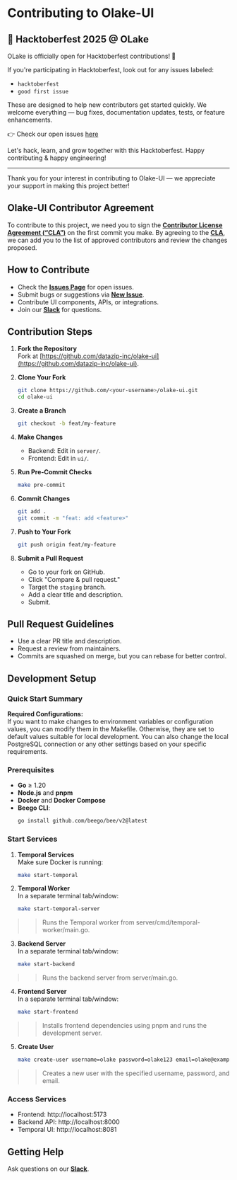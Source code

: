 # Contributing to Olake-UI

## 🎃 Hacktoberfest 2025 @ OLake

OLake is officially open for Hacktoberfest contributions! 🚀

If you're participating in Hacktoberfest, look out for any issues labeled:

- `hacktoberfest`
- `good first issue`

These are designed to help new contributors get started quickly.
We welcome everything — bug fixes, documentation updates, tests, or feature enhancements.

👉 Check our open issues [here](https://github.com/datazip-inc/olake-ui/issues)

Let's hack, learn, and grow together with this Hacktoberfest. Happy contributing & happy engineering!

---

Thank you for your interest in contributing to Olake-UI — we appreciate your support in making this project better!

## Olake-UI Contributor Agreement

To contribute to this project, we need you to sign the [**Contributor License Agreement (“CLA”)**][CLA] on the first commit you make. By agreeing to the [**CLA**][CLA], we can add you to the list of approved contributors and review the changes proposed.

## How to Contribute

- Check the [**Issues Page**](https://github.com/datazip-inc/olake-ui/issues) for open issues.
- Submit bugs or suggestions via [**New Issue**](https://github.com/datazip-inc/olake-ui/issues/new).
- Contribute UI components, APIs, or integrations.
- Join our [**Slack**](https://join.slack.com/t/getolake/shared_invite/zt-2usyz3i6r-8I8c9MtfcQUINQbR7vNtCQ) for questions.

## Contribution Steps

1. **Fork the Repository**  
   Fork at [https://github.com/datazip-inc/olake-ui](https://github.com/datazip-inc/olake-ui).

2. **Clone Your Fork**  
   ```bash
   git clone https://github.com/<your-username>/olake-ui.git
   cd olake-ui
   ```

3. **Create a Branch**  
   ```bash
   git checkout -b feat/my-feature
   ```

4. **Make Changes**  
   - Backend: Edit in `server/`.  
   - Frontend: Edit in `ui/`.

5. **Run Pre-Commit Checks**  
   ```bash
   make pre-commit
   ```

6. **Commit Changes**  
   ```bash
   git add .
   git commit -m "feat: add <feature>"
   ```

7. **Push to Your Fork**  
   ```bash
   git push origin feat/my-feature
   ```

8. **Submit a Pull Request**  
   - Go to your fork on GitHub.  
   - Click "Compare & pull request."  
   - Target the `staging` branch.  
   - Add a clear title and description.  
   - Submit.

## Pull Request Guidelines

- Use a clear PR title and description.
- Request a review from maintainers.
- Commits are squashed on merge, but you can rebase for better control.

## Development Setup

### Quick Start Summary
**Required Configurations:**  
If you want to make changes to environment variables or configuration values, you can modify them in the Makefile. Otherwise, they are set to default values suitable for local development.
You can also change the local PostgreSQL connection or any other settings based on your specific requirements.

### Prerequisites
- **Go** ≥ 1.20  
- **Node.js** and **pnpm**  
- **Docker** and **Docker Compose**  
- **Beego CLI**:  
  ```bash
  go install github.com/beego/bee/v2@latest
  ```

### Start Services
1. **Temporal Services**  
Make sure Docker is running:
   ```bash
   make start-temporal
   ```

2. **Temporal Worker**  
In a separate terminal tab/window:
   ```bash
   make start-temporal-server
   ```
>>Runs the Temporal worker from server/cmd/temporal-worker/main.go.

3. **Backend Server**  
In a separate terminal tab/window:
   ```bash
   make start-backend
   ```
>>Runs the backend server from server/main.go.

4. **Frontend Server**  
In a separate terminal tab/window:
   ```bash
   make start-frontend
   ```
>>Installs frontend dependencies using pnpm and runs the development server.

5. **Create User**  
   ```bash
   make create-user username=olake password=olake123 email=olake@example.com
   ```
>>Creates a new user with the specified username, password, and email.

### Access Services
- Frontend: http://localhost:5173  
- Backend API: http://localhost:8000  
- Temporal UI: http://localhost:8081  

## Getting Help

Ask questions on our [**Slack**](https://join.slack.com/t/getolake/shared_invite/zt-2usyz3i6r-8I8c9MtfcQUINQbR7vNtCQ).

[CLA]: https://docs.google.com/forms/d/e/1FAIpQLSdze2q6gn81fmbIp2bW5cIpAXcpv7Y5OQjQyXflNvoYWiO4OQ/viewform

</xaiArtifact>